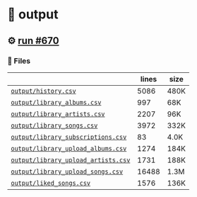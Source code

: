 # 📝  output 

## ⚙️ [run #670](https://github.com/jwenerd/ytm-dl/actions/runs/8275019929)

### 📁 Files

|                                                                         |lines|size|
|-------------------------------------------------------------------------|-----|----|
|[`output/history.csv` ](output/history.csv)                              |5086 |480K|
|[`output/library_albums.csv` ](output/library_albums.csv)                |997  |68K |
|[`output/library_artists.csv` ](output/library_artists.csv)              |2207 |96K |
|[`output/library_songs.csv` ](output/library_songs.csv)                  |3972 |332K|
|[`output/library_subscriptions.csv` ](output/library_subscriptions.csv)  |83   |4.0K|
|[`output/library_upload_albums.csv` ](output/library_upload_albums.csv)  |1274 |184K|
|[`output/library_upload_artists.csv` ](output/library_upload_artists.csv)|1731 |188K|
|[`output/library_upload_songs.csv` ](output/library_upload_songs.csv)    |16488|1.3M|
|[`output/liked_songs.csv` ](output/liked_songs.csv)                      |1576 |136K|